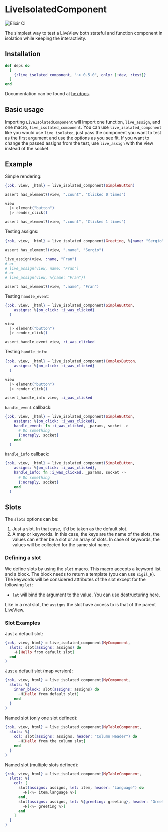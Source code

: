 # LiveIsolatedComponent

![Elixir CI](https://github.com/Serabe/live_isolated_component/actions/workflows/elixir-ci.yml/badge.svg)

The simplest way to test a LiveView both stateful and function component in isolation
while keeping the interactivity.

## Installation

```elixir
def deps do
  [
    {:live_isolated_component, "~> 0.5.0", only: [:dev, :test]}
  ]
end
```

Documentation can be found at [hexdocs](https://hexdocs.pm/live_isolated_component).

## Basic usage

Importing `LiveIsolatedComponent` will import one function, `live_assign`, and one macro, `live_isolated_component`. You can use `live_isolated_component` like you would use `live_isolated`, just pass the component you want to test as the first argument and use the options as you see fit. If you want to change the passed assigns from the test, use `live_assign` with the view instead of the socket.

## Example

Simple rendering:

```elixir
{:ok, view, _html} = live_isolated_component(SimpleButton)

assert has_element?(view, ".count", "Clicked 0 times")

view
  |> element("button")
  |> render_click()

assert has_element?(view, ".count", "Clicked 1 times")
```

Testing assigns:

```elixir
{:ok, view, _html} = live_isolated_component(Greeting, %{name: "Sergio"})

assert has_element?(view, ".name", "Sergio")

live_assign(view, :name, "Fran")
# or
# live_assign(view, name: "Fran")
# or
# live_assign(view, %{name: "Fran"})

assert has_element?(view, ".name", "Fran")
```

Testing `handle_event`:

```elixir
{:ok, view, _html} = live_isolated_component(SimpleButton,
    assigns: %{on_click: :i_was_clicked}
  )

view
  |> element("button")
  |> render_click()

assert_handle_event view, :i_was_clicked
```

Testing `handle_info`:

```elixir
{:ok, view, _html} = live_isolated_component(ComplexButton,
    assigns: %{on_click: :i_was_clicked}
  )

view
  |> element("button")
  |> render_click()

assert_handle_info view, :i_was_clicked
```

`handle_event` callback:

```elixir
{:ok, view, _html} = live_isolated_component(SimpleButton,
    assigns: %{on_click: :i_was_clicked},
    handle_event: fn :i_was_clicked, _params, socket ->
      # Do something
      {:noreply, socket}
    end
  )
```

`handle_info` callback:

```elixir
{:ok, view, _html} = live_isolated_component(SimpleButton,
    assigns: %{on_click: :i_was_clicked},
    handle_info: fn :i_was_clicked, _params, socket ->
      # Do something
      {:noreply, socket}
    end
  )
```

## Slots

The `slots` options can be:

1. Just a slot. In that case, it'd be taken as the default slot.
2. A map or keywords. In this case, the keys are the name of the slots, the values
   can either be a slot or an array of slots. In case of keywords, the values
   will be collected for the same slot name.

### Defining a slot

We define slots by using the `slot` macro. This macro accepts a keyword list and a block.
The block needs to return a template (you can use `sigil_H`). The keywords will be considered
attributes of the slot except for the following `let`:

- `let` will bind the argument to the value. You can use destructuring here.

Like in a real slot, the `assigns` the slot have access to is that of the parent LiveView.

### Slot Examples

Just a default slot:

```elixir
{:ok, view, html} = live_isolated_component(MyComponent,
  slots: slot(assigns: assigns) do
    ~H[Hello from default slot]
  end
)
```

Just a default slot (map version):

```elixir
{:ok, view, html} = live_isolated_component(MyComponent,
  slots: %{
    inner_block: slot(assigns: assigns) do
      ~H[Hello from default slot]
    end
  }
)
```

Named slot (only one slot defined):

```elixir
{:ok, view, html} = live_isolated_component(MyTableComponent,
  slots: %{
    col: slot(assigns: assigns, header: "Column Header") do
      ~H[Hello from the column slot]
    end
  }
)
```

Named slot (multiple slots defined):

```elixir
{:ok, view, html} = live_isolated_component(MyTableComponent,
  slots: %{
    col: [
      slot(assigns: assigns, let: item, header: "Language") do
        ~H[<%= item.language %>]
      end,
      slot(assigns: assigns, let: %{greeting: greeting}, header: "Greeting") do
        ~H[<%= greeting %>]
      end
    ]
  }
)
```
